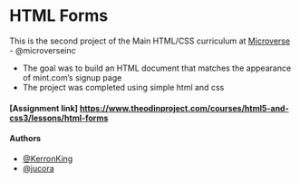 # HTML Forms

This is the second project of the Main HTML/CSS curriculum at [Microverse](https://www.microverse.org/) - @microverseinc
* The goal was to build an HTML document that matches the appearance of mint.com’s signup page 
* The project was completed using simple html and css 

#### [Assignment link] https://www.theodinproject.com/courses/html5-and-css3/lessons/html-forms

#### Authors

* [@KerronKing](https://github.com/KerronKing)
* [@jucora](https://github.com/jucora)